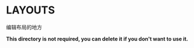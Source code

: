 # LAYOUTS

编辑布局的地方

**This directory is not required, you can delete it if you don't want to use it.**
